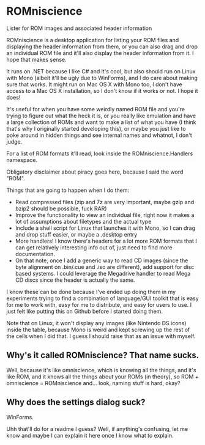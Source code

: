 # ROMniscience
Lister for ROM images and associated header information  

ROMniscience is a desktop application for listing your ROM files and displaying the header information from them, or you can also drag and drop an individual ROM file and it'll also display the header information from it. I hope that makes sense.  

It runs on .NET because I like C# and it's cool, but also should run on Linux with Mono (albeit it'll be ugly due to WinForms), and I do care about making sure that works. It might run on Mac OS X with Mono too, I don't have access to a Mac OS X installation, so I don't know if it works or not. I hope it does!

It's useful for when you have some weirdly named ROM file and you're trying to figure out what the heck it is, or you really like emulation and have a large collection of ROMs and want to make a list of what you have (I think that's why I originally started developing this), or maybe you just like to poke around in hidden things and see internal names and whatnot, I don't judge.  

For a list of ROM formats it'll read, look inside the ROMniscience.Handlers namespace.

Obligatory disclaimer about piracy goes here, because I said the word "ROM".  

Things that are going to happen when I do them:  
  - Read compressed files (zip and 7z are very important, maybe gzip and bzip2 should be possible, fuck RAR)  
  - Improve the functionality to view an individual file, right now it makes a lot of assumptions about filetypes and the actual type  
  - Include a shell script for Linux that launches it with Mono, so I can drag and drop stuff easier, or maybe a .desktop entry  
  - More handlers! I know there's headers for a lot more ROM formats that I can get relatively interesting info out of, just need to find more documentation.  
  - On that note, once I add a generic way to read CD images (since the byte alignment on .bin/.cue and .iso are different), add support for disc based systems. I could leverage the Megadrive handler to read Mega CD discs since the header is actually the same.

I know these can be done because I've ended up doing them in my experiments trying to find a combination of language/GUI toolkit that is easy for me to work with, easy for me to distribute, and easy for users to use. I just felt like putting this on Github before I started doing them.  

Note that on Linux, it won't display any images (like Nintendo DS icons) inside the table, because Mono is weird and kept screwing up the rest of the cells when I did that. I guess I should raise that as an issue with myself.  

## Why's it called ROMniscience? That name sucks.
Well, because it's like omniscience, which is knowing all the things, and it's like ROM, and it knows all the things about your ROMs (in theory), so ROM + omniscience = ROMniscience and... look, naming stuff is hard, okay?  

## Why does the settings dialog suck?
WinForms.  

Uhh that'll do for a readme I guess? Well, if anything's confusing, let me know and maybe I can explain it here once I know what to explain.
